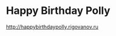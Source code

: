 Happy Birthday Polly
========================================


http://happybirthdaypolly.rigovanov.ru